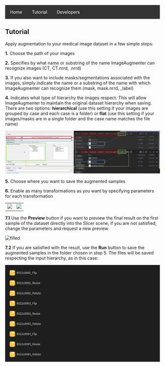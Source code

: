 <style>
.navbar {
  list-style-type: none;
  margin: 0;
  padding: 0;
  overflow: hidden;
  background-color: #333;
}

.navbar li {  /* Target nested elements within the navbar */
  float: left;
}

.navbar li a {  /* Target links within the navbar */
  display: block;
  color: white;
  text-align: center;
  padding: 14px 16px;
  text-decoration: none;
}

/* Change the link color to #111 (black) on hover */
li a:hover {
  background-color: #111;
}
</style>

<ul class="navbar">
  <li><a href="https://ciroraggio.github.io/SlicerImageAugmenter/index">Home</a></li>
  <li><a href="https://ciroraggio.github.io/SlicerImageAugmenter/tutorial">Tutorial</a></li>
  <li><a href="https://ciroraggio.github.io/SlicerImageAugmenter/developers">Developers</a></li>
</ul>

## Tutorial
Apply augmentation to your medical image dataset in a few simple steps:

**1.** Choose the path of your images

**2.** Specifies by what name or substring of the name ImageAugmenter can recognize images (CT, CT.nrrd, .nrrd)

**3.** If you also want to include masks/segmentations associated with the images, simply indicate the name or a substring of the name with which ImageAugmenter can recognize them (mask, mask.nrrd, _label)

**4.** Indicates what type of hierarchy the images respect. This will allow ImageAugmenter to maintain the original dataset hierarchy when saving. There are two options: **hierarchical** (use this setting if your images are grouped by case and each case is a folder) or **flat** (use this setting if your images/masks are in a single folder and the case name matches the file name)

<center>            
<img src="https://raw.githubusercontent.com/ciroraggio/SlicerImageAugmenter/main/assets/SlicerImageAugmenterInputExample.png">
</center>

**5.** Choose where you want to save the augmented samples

**6.** Enable as many transformations as you want by specifying parameters for each transformation

<table>
    <tr>
        <td>
            <img src="https://raw.githubusercontent.com/ciroraggio/SlicerImageAugmenter/main/assets/SlicerImageAugmenterEnableTransformsExample1.png">
        </td>
        <td>
            <img src="https://raw.githubusercontent.com/ciroraggio/SlicerImageAugmenter/main/assets/SlicerImageAugmenterEnableTransformsExample2.png">
        </td>
    </tr>
</table>

**7.1** Use the **Preview** button if you want to preview the final result on the first sample of the dataset directly into the Slicer scene, if you are not satisfied, change the parameters and request a new preview

![filled](https://raw.githubusercontent.com/ciroraggio/SlicerImageAugmenter/main/assets/SlicerImageAugmenterScreen.png)

**7.2** If you are satisfied with the result, use the **Run** button to save the augmented samples in the folder chosen in step 5. The files will be saved respecting the input hierarchy, as in this case:

![output_folder](https://raw.githubusercontent.com/ciroraggio/SlicerImageAugmenter/main/assets/SlicerImageAugmenterOutputExample.png)